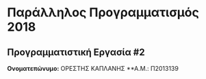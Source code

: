 # Παράλληλος Προγραμματισμός 2018
## Προγραμματιστική Εργασία #2

**Ονοματεπώνυμο:** ΟΡΕΣΤΗΣ ΚΑΠΛΑΝΗΣ
**Α.Μ.:  Π2013139



